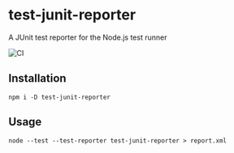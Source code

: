 # test-junit-reporter

A JUnit test reporter for the Node.js test runner

![CI](https://github.com/nearform/test-junit-reporter/actions/workflows/ci.yml/badge.svg?event=push)

## Installation

```shell
npm i -D test-junit-reporter
```

## Usage

```shell
node --test --test-reporter test-junit-reporter > report.xml
```
